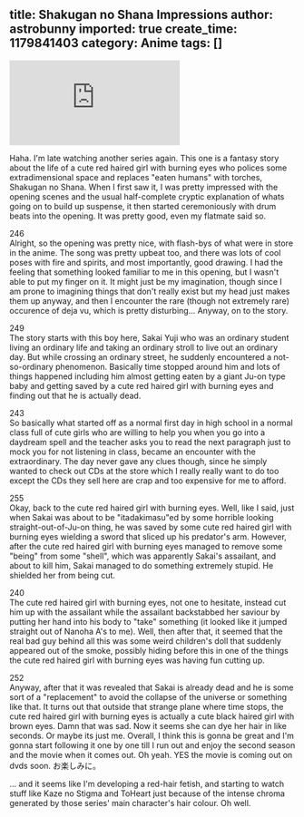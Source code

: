 title: Shakugan no Shana Impressions
author: astrobunny
imported: true
create_time: 1179841403
category: Anime
tags: []
---
 ![Shakugan no Shana](http://gallery.astrobunny.net/main.php?g2_view=core.DownloadItem&g2_itemId=238&g2_serialNumber=1)  
  
Haha. I'm late watching another series again. This one is a fantasy story about the life of a cute red haired girl with burning eyes who polices some extradimensional space and replaces "eaten humans" with torches, Shakugan no Shana. When I first saw it, I was pretty impressed with the opening scenes and the usual half-complete cryptic explanation of whats going on to build up suspense, it then started ceremoniously with drum beats into the opening. It was pretty good, even my flatmate said so.<!--more-->  
  
<wpg2idlightbox>246</wpg2idlightbox>  
Alright, so the opening was pretty nice, with flash-bys of what were in store in the anime. The song was pretty upbeat too, and there was lots of cool poses with fire and spirits, and most importantly, good drawing. I had the feeling that something looked familiar to me in this opening, but I wasn't able to put my finger on it. It might just be my imagination, though since I am prone to imagining things that don't really exist but my head just makes them up anyway, and then I encounter the rare (though not extremely rare) occurence of deja vu, which is pretty disturbing... Anyway, on to the story.  
  
<wpg2idlightbox>249</wpg2idlightbox>  
The story starts with this boy here, Sakai Yuji who was an ordinary student living an ordinary life and taking an ordinary stroll to live out an ordinary day. But while crossing an ordinary street, he suddenly encountered a not-so-ordinary phenomenon. Basically time stopped around him and lots of things happened including him almost getting eaten by a giant Ju-on type baby and getting saved by a cute red haired girl with burning eyes and finding out that he is actually dead.  
  
<wpg2idlightbox>243</wpg2idlightbox>  
So basically what started off as a normal first day in high school in a normal class full of cute girls who are willing to help you when you go into a daydream spell and the teacher asks you to read the next paragraph just to mock you for not listening in class, became an encounter with the extraordinary. The day never gave any clues though, since he simply wanted to check out CDs at the store which I really really want to do too except the CDs they sell here are crap and too expensive for me to afford.  
  
<wpg2idlightbox>255</wpg2idlightbox>  
Okay, back to the cute red haired girl with burning eyes. Well, like I said, just when Sakai was about to be "itadakimasu"ed by some horrible looking straight-out-of-Ju-on thing, he was saved by some cute red haired girl with burning eyes wielding a sword that sliced up his predator's arm. However, after the cute red haired girl with burning eyes managed to remove some "being" from some "shell", which was apparently Sakai's assailant, and about to kill him, Sakai managed to do something extremely stupid. He shielded her from being cut.  
  
<wpg2idlightbox>240</wpg2idlightbox>  
The cute red haired girl with burning eyes, not one to hesitate, instead cut him up with the assailant while the assailant backstabbed her saviour by putting her hand into his body to "take" something (it looked like it jumped straight out of Nanoha A's to me). Well, then after that, it seemed that the real bad guy behind all this was some weird children's doll that suddenly appeared out of the smoke, possibly hiding before this in one of the things the cute red haired girl with burning eyes was having fun cutting up.  
  
<wpg2idlightbox>252</wpg2idlightbox>  
Anyway, after that it was revealed that Sakai is already dead and he is some sort of a "replacement" to avoid the collapse of the universe or something like that. It turns out that outside that strange plane where time stops, the cute red haired girl with burning eyes is actually a cute black haired girl with brown eyes. Damn that was sad. Now it seems she can dye her hair in like seconds. Or maybe its just me. Overall, I think this is gonna be great and I'm gonna start following it one by one till I run out and enjoy the second season and the movie when it comes out. Oh yeah. YES the movie is coming out on dvds soon. お楽しみに。  
  
... and it seems like I'm developing a red-hair fetish, and starting to watch stuff like Kaze no Stigma and ToHeart just because of the intense chroma generated by those series' main character's hair colour. Oh well.